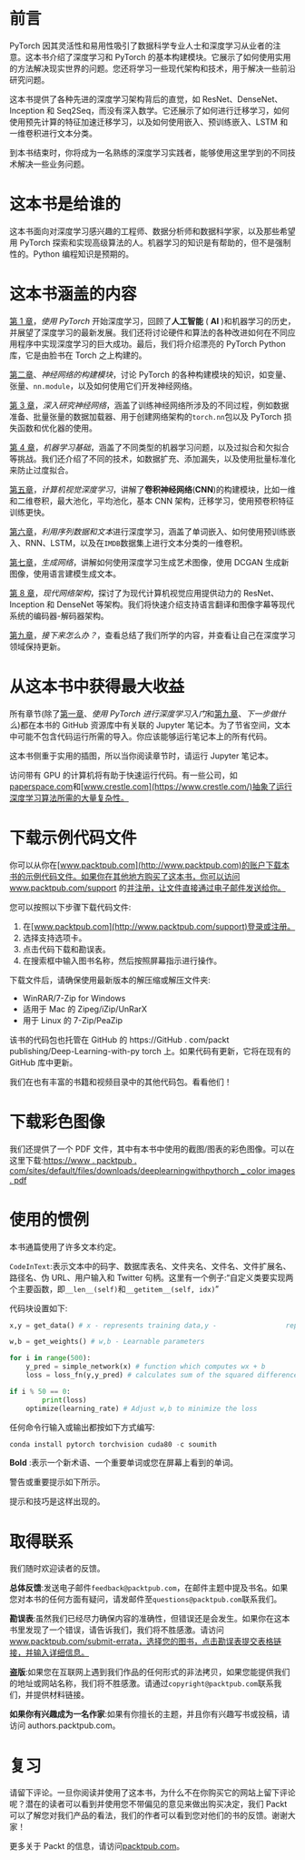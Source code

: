 # 前言

PyTorch 因其灵活性和易用性吸引了数据科学专业人士和深度学习从业者的注意。这本书介绍了深度学习和 PyTorch 的基本构建模块。它展示了如何使用实用的方法解决现实世界的问题。您还将学习一些现代架构和技术，用于解决一些前沿研究问题。

这本书提供了各种先进的深度学习架构背后的直觉，如 ResNet、DenseNet、Inception 和 Seq2Seq，而没有深入数学。它还展示了如何进行迁移学习，如何使用预先计算的特征加速迁移学习，以及如何使用嵌入、预训练嵌入、LSTM 和一维卷积进行文本分类。

到本书结束时，你将成为一名熟练的深度学习实践者，能够使用这里学到的不同技术解决一些业务问题。

# 这本书是给谁的

这本书面向对深度学习感兴趣的工程师、数据分析师和数据科学家，以及那些希望用 PyTorch 探索和实现高级算法的人。机器学习的知识是有帮助的，但不是强制性的。Python 编程知识是预期的。

# 这本书涵盖的内容

[第 1 章](1.html)，*使用 PyTorch* 开始深度学习，回顾了**人工智能** ( **AI** )和机器学习的历史，并展望了深度学习的最新发展。我们还将讨论硬件和算法的各种改进如何在不同应用程序中实现深度学习的巨大成功。最后，我们将介绍漂亮的 PyTorch Python 库，它是由脸书在 Torch 之上构建的。

[第二章](2.html)、*神经网络的构建模块*，讨论 PyTorch 的各种构建模块的知识，如变量、张量、`nn.module`，以及如何使用它们开发神经网络。

[第 3 章](2.html)，*深入研究神经网络*，涵盖了训练神经网络所涉及的不同过程，例如数据准备、批量张量的数据加载器、用于创建网络架构的`torch.nn`包以及 PyTorch 损失函数和优化器的使用。

[第 4 章](3.html)，*机器学习基础*，涵盖了不同类型的机器学习问题，以及过拟合和欠拟合等挑战。我们还介绍了不同的技术，如数据扩充、添加漏失，以及使用批量标准化来防止过度拟合。

[第五章](4.html)，*计算机视觉深度学习*，讲解了**卷积神经网络**(**CNN**)的构建模块，比如一维和二维卷积，最大池化，平均池化，基本 CNN 架构，迁移学习，使用预卷积特征训练更快。

[第六章](5.html)，*利用序列数据和文本*进行深度学习，涵盖了单词嵌入、如何使用预训练嵌入、RNN、LSTM，以及在`IMDB`数据集上进行文本分类的一维卷积。

[第七章](6.html)，*生成网络*，讲解如何使用深度学习生成艺术图像，使用 DCGAN 生成新图像，使用语言建模生成文本。

[第 8 章](7.html)，*现代网络架构*，探讨了为现代计算机视觉应用提供动力的 ResNet、Inception 和 DenseNet 等架构。我们将快速介绍支持语言翻译和图像字幕等现代系统的编码器-解码器架构。

[第九章](8.html)，*接下来怎么办？*，查看总结了我们所学的内容，并查看让自己在深度学习领域保持更新。

# 从这本书中获得最大收益

所有章节(除了[第一章](1.html)、*使用 PyTorch 进行深度学习入门*和[第九章](8.html)、*下一步做什么*)都在本书的 GitHub 资源库中有关联的 Jupyter 笔记本。为了节省空间，文本中可能不包含代码运行所需的导入。你应该能够运行笔记本上的所有代码。

这本书侧重于实用的插图，所以当你阅读章节时，请运行 Jupyter 笔记本。

访问带有 GPU 的计算机将有助于快速运行代码。有一些公司，如[paperspace.com](https://www.paperspace.com/)和[www.crestle.com](https://www.crestle.com/)抽象了运行深度学习算法所需的大量复杂性。

# 下载示例代码文件

你可以从你在[www.packtpub.com](http://www.packtpub.com)的账户下载本书的示例代码文件。如果你在其他地方购买了这本书，你可以访问 www.packtpub.com/support 的[并注册，让文件直接通过电子邮件发送给你。](http://www.packtpub.com/support)

您可以按照以下步骤下载代码文件:

1.  在[www.packtpub.com](http://www.packtpub.com/support)登录或注册。
2.  选择支持选项卡。
3.  点击代码下载和勘误表。
4.  在搜索框中输入图书名称，然后按照屏幕指示进行操作。

下载文件后，请确保使用最新版本的解压缩或解压文件夹:

*   WinRAR/7-Zip for Windows
*   适用于 Mac 的 Zipeg/iZip/UnRarX
*   用于 Linux 的 7-Zip/PeaZip

该书的代码包也托管在 GitHub 的 https://GitHub . com/packt publishing/Deep-Learning-with-py torch 上。如果代码有更新，它将在现有的 GitHub 库中更新。

我们在也有丰富的书籍和视频目录中的其他代码包。看看他们！

# 下载彩色图像

我们还提供了一个 PDF 文件，其中有本书中使用的截图/图表的彩色图像。可以在这里下载:[https://www . packtpub . com/sites/default/files/downloads/deeplearningwithpythorch _ color images . pdf](https://www.packtpub.com/sites/default/files/downloads/DeepLearningwithPyTorch_ColorImages.pdf)

# 使用的惯例

本书通篇使用了许多文本约定。

`CodeInText`:表示文本中的码字、数据库表名、文件夹名、文件名、文件扩展名、路径名、伪 URL、用户输入和 Twitter 句柄。这里有一个例子:“自定义类要实现两个主要函数，即`__len__(self)`和`__getitem__(self, idx)`”

代码块设置如下:

```py
x,y = get_data() # x - represents training data,y -                 represents target variables

w,b = get_weights() # w,b - Learnable parameters

for i in range(500):
    y_pred = simple_network(x) # function which computes wx + b
    loss = loss_fn(y,y_pred) # calculates sum of the squared differences of y and y_pred

if i % 50 == 0: 
        print(loss)
    optimize(learning_rate) # Adjust w,b to minimize the loss
```

任何命令行输入或输出都按如下方式编写:

```py
conda install pytorch torchvision cuda80 -c soumith
```

**Bold** :表示一个新术语、一个重要单词或您在屏幕上看到的单词。

警告或重要提示如下所示。

提示和技巧是这样出现的。

# 取得联系

我们随时欢迎读者的反馈。

**总体反馈**:发送电子邮件`feedback@packtpub.com`，在邮件主题中提及书名。如果您对本书的任何方面有疑问，请发邮件至`questions@packtpub.com`联系我们。

**勘误表**:虽然我们已经尽力确保内容的准确性，但错误还是会发生。如果你在这本书里发现了一个错误，请告诉我们，我们将不胜感激。请访问 www.packtpub.com/submit-errata，选择您的图书，点击勘误表提交表格链接，并输入详细信息。

**盗版**:如果您在互联网上遇到我们作品的任何形式的非法拷贝，如果您能提供我们的地址或网站名称，我们将不胜感激。请通过`copyright@packtpub.com`联系我们，并提供材料链接。

**如果你有兴趣成为一名作家**:如果有你擅长的主题，并且你有兴趣写书或投稿，请访问 authors.packtpub.com。

# 复习

请留下评论。一旦你阅读并使用了这本书，为什么不在你购买它的网站上留下评论呢？潜在的读者可以看到并使用您不带偏见的意见来做出购买决定，我们 Packt 可以了解您对我们产品的看法，我们的作者可以看到您对他们的书的反馈。谢谢大家！

更多关于 Packt 的信息，请访问[packtpub.com](https://www.packtpub.com/)。